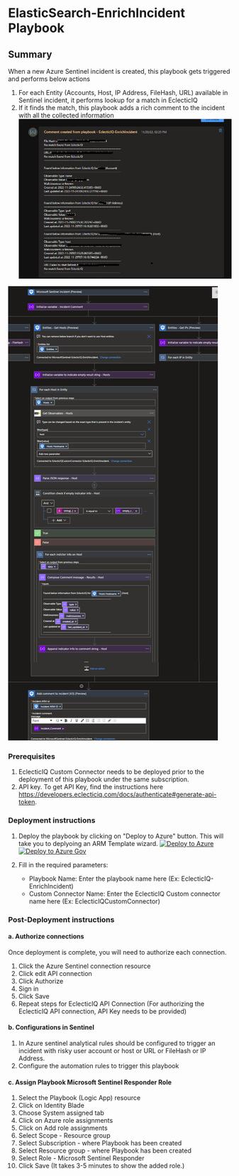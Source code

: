 # ElasticSearch-EnrichIncident Playbook
 ## Summary
 When a new Azure Sentinel incident is created, this playbook gets triggered and performs below actions
 1. For each Entity (Accounts, Host, IP Address, FileHash, URL) available in Sentinel incident, it performs lookup for a match in EclecticIQ
 2. If it finds the match, this playbook adds a rich comment to the incident with all the collected information
    ![Comment example](./images/EclecticIQ_EI_IncidentComment_DarkTheme.png)



![Playbook Designer view](./images/EclecticIQ_EI_Workflow_DarkTheme.png)<br>

### Prerequisites 
1. EclecticIQ Custom Connector needs to be deployed prior to the deployment of this playbook under the same subscription.
2. API key. To get API Key, find the instructions here https://developers.eclecticiq.com/docs/authenticate#generate-api-token.

### Deployment instructions 
1. Deploy the playbook by clicking on "Deploy to Azure" button. This will take you to deplyoing an ARM Template wizard.
[![Deploy to Azure](https://aka.ms/deploytoazurebutton)](https://portal.azure.com/#create/Microsoft.Template/uri/https%3A%2F%2Fraw.githubusercontent.com%2FAzure%2FAzure-Sentinel%2Fmaster%2FSolutions%EclecticIQ%2FPlaybooks%2FEclecticIQPlaybooks%EclecticIQ-EnrichIncident%2Fazuredeploy.json)
[![Deploy to Azure Gov](https://aka.ms/deploytoazuregovbutton)](https://portal.azure.us/#create/Microsoft.Template/uri/https%3A%2F%2Fraw.githubusercontent.com%2FAzure%2FAzure-Sentinel%2Fmaster%2FSolutions%2FEclecticIQ%2FPlaybooks%2FEclecticIQPlaybooks%EclecticIQ-EnrichIncident%2Fazuredeploy.json)

2. Fill in the required parameters:
    * Playbook Name: Enter the playbook name here (Ex: EclecticIQ-EnrichIncident)
    * Custom Connector Name: Enter the EclecticIQ Custom connector name here (Ex: EclecticIQCustomConnector)
    
### Post-Deployment instructions 
#### a. Authorize connections
Once deployment is complete, you will need to authorize each connection.
1.	Click the Azure Sentinel connection resource
2.	Click edit API connection
3.	Click Authorize
4.	Sign in
5.	Click Save
6.	Repeat steps for EclecticIQ API  Connection (For authorizing the EclecticIQ API connection, API Key needs to be provided)
#### b. Configurations in Sentinel
1. In Azure sentinel analytical rules should be configured to trigger an incident with risky user account or host or URL or FileHash or IP Address. 
2. Configure the automation rules to trigger this playbook
#### c. Assign Playbook Microsoft Sentinel Responder Role
1. Select the Playbook (Logic App) resource
2. Click on Identity Blade
3. Choose System assigned tab
4. Click on Azure role assignments
5. Click on Add role assignments
6. Select Scope - Resource group
7. Select Subscription - where Playbook has been created
8. Select Resource group - where Playbook has been created
9. Select Role - Microsoft Sentinel Responder
10. Click Save (It takes 3-5 minutes to show the added role.)